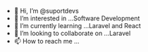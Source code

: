 - 👋 Hi, I’m @suportdevs
- 👀 I’m interested in ...Software Development
- 🌱 I’m currently learning ...Laravel and React
- 💞️ I’m looking to collaborate on ...Laravel
- 📫 How to reach me ...

<!---
suportdevs/suportdevs is a ✨ special ✨ repository because its `README.md` (this file) appears on your GitHub profile.
You can click the Preview link to take a look at your changes.
--->
